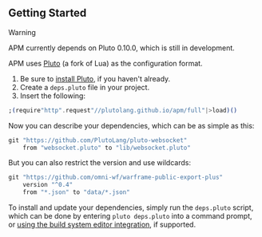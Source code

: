 ## Getting Started

> [!WARNING]
> APM currently depends on Pluto 0.10.0, which is still in development.

APM uses [Pluto](https://plutolang.github.io/) (a fork of Lua) as the configuration format.

1. Be sure to [install Pluto](https://plutolang.github.io/docs/Getting%20Started), if you haven't already.
2. Create a `deps.pluto` file in your project.
3. Insert the following:
```elixir
;(require"http".request"//plutolang.github.io/apm/full"|>load)()
```

Now you can describe your dependencies, which can be as simple as this:

```elixir
git "https://github.com/PlutoLang/pluto-websocket"
    from "websocket.pluto" to "lib/websocket.pluto"
```
But you can also restrict the version and use wildcards:

```elixir
git "https://github.com/omni-wf/warframe-public-export-plus"
    version "^0.4"
    from "*.json" to "data/*.json"
```

To install and update your dependencies, simply run the `deps.pluto` script, which can be done by entering `pluto deps.pluto` into a command prompt, or [using the build system editor integration](https://pluto-lang.org/docs/Editor%20Integration), if supported.
